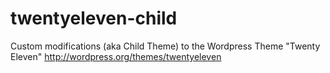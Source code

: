 twentyeleven-child
==================

Custom modifications (aka Child Theme) to the Wordpress Theme "Twenty Eleven" http://wordpress.org/themes/twentyeleven

